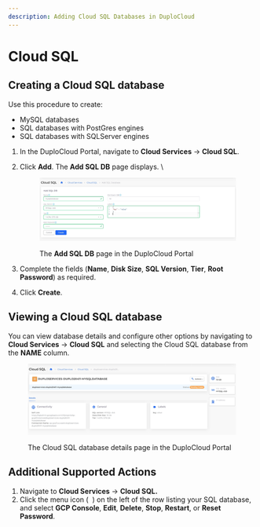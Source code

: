 ```yaml
---
description: Adding Cloud SQL Databases in DuploCloud
---
```


# Cloud SQL

## Creating a Cloud SQL database

Use this procedure to create:

* MySQL databases
* SQL databases with PostGres engines
* SQL databases with SQLServer engines

1. In the DuploCloud Portal, navigate to **Cloud Services** -> **Cloud SQL**.
2.  Click **Add**. The **Add SQL DB** page displays. \


    <figure><img src="../../.gitbook/assets/CloudSQLDB create.png" alt=""><figcaption><p>The <strong>Add SQL DB</strong> page in the DuploCloud Portal</p></figcaption></figure>
3. Complete the fields (**Name**, **Disk Size**, **SQL Version**, **Tier**, **Root Password**) as required.
4. Click **Create**.&#x20;

## Viewing a Cloud SQL database

You can view database details and configure other options by navigating to **Cloud Services** ->  **Cloud SQL** and selecting the Cloud SQL database from the **NAME** column.

<figure><img src="../../.gitbook/assets/CloudSQL details.png" alt=""><figcaption><p>The Cloud SQL database details page in the DuploCloud Portal</p></figcaption></figure>

## Additional Supported Actions

1. Navigate to **Cloud Services** ->  **Cloud SQL.**
2. Click the menu icon ( <img src="https://docs.duplocloud.com/~gitbook/image?url=https%3A%2F%2F2471407984-files.gitbook.io%2F%7E%2Ffiles%2Fv0%2Fb%2Fgitbook-x-prod.appspot.com%2Fo%2Fspaces%252F68cb0s9ce5UIUKWPuYs8%252Fuploads%252F1bULWx4HFiK9TRFeLpk4%252FKabab_three_Vertical_dots.png%3Falt%3Dmedia%26token%3De0fb9551-05e2-4e66-ac2b-c50a23f66acc&#x26;width=20&#x26;dpr=4&#x26;quality=100&#x26;sign=d18bec42&#x26;sv=1" alt="" data-size="line"> ) on the left of the row listing your SQL database, and select **GCP Console**, **Edit**, **Delete**, **Stop**, **Restart**, or **Reset Password**.
